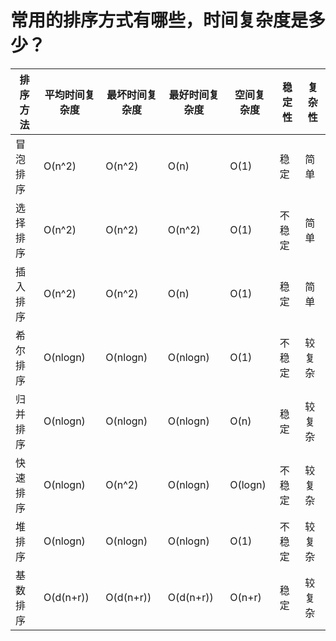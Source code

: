 # 常用的排序方式有哪些，时间复杂度是多少？

| 排序方法 | 平均时间复杂度 | 最坏时间复杂度 | 最好时间复杂度 | 空间复杂度 | 稳定性 | 复杂性 |
| -------- | -------------- | -------------- | -------------- | ---------- | ------ | ------ |
| 冒泡排序 | O(n^2)         | O(n^2)         | O(n)           | O(1)       | 稳定   | 简单   |
| 选择排序 | O(n^2)         | O(n^2)         | O(n^2)         | O(1)       | 不稳定 | 简单   |
| 插入排序 | O(n^2)         | O(n^2)         | O(n)           | O(1)       | 稳定   | 简单   |
| 希尔排序 | O(nlogn)       | O(nlogn)       | O(nlogn)       | O(1)       | 不稳定 | 较复杂 |
| 归并排序 | O(nlogn)       | O(nlogn)       | O(nlogn)       | O(n)       | 稳定   | 较复杂 |
| 快速排序 | O(nlogn)       | O(n^2)         | O(nlogn)       | O(logn)    | 不稳定 | 较复杂 |
| 堆排序   | O(nlogn)       | O(nlogn)       | O(nlogn)       | O(1)       | 不稳定 | 较复杂 |
| 基数排序 | O(d(n+r))      | O(d(n+r))      | O(d(n+r))      | O(n+r)     | 稳定   | 较复杂 |